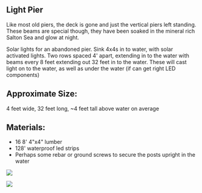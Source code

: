 ## Light Pier

Like most old piers, the deck is gone and just the vertical piers left standing. These beams are special though, they have been soaked in the mineral rich Salton Sea and glow at night.

Solar lights for an abandoned pier. Sink 4x4s in to water, with solar activated lights. Two rows spaced 4' apart, extending in to the water with beams every 8 feet extending out 32 feet in to the water. These will cast light on to the water, as well as under the water (if can get right LED components)

## **Approximate** Size:
4 feet wide, 32 feet long, ~4 feet tall above water on average

##  **Materials**: 
- 16 8' 4"x4" lumber
- 128' waterproof led strips
- Perhaps some rebar or ground screws to secure the posts upright in the water

![](49B0D0EC-0844-4F51-AE28-B654E841531A_1_105_c%201.jpeg)

![](6367CACB-52AC-4B22-8E86-093A3EE501A6_1_105_c%201.jpeg)